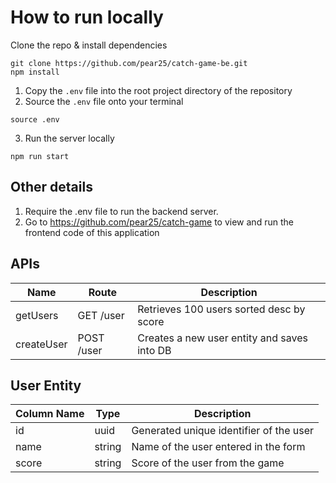 # How to run locally

Clone the repo & install dependencies

```
git clone https://github.com/pear25/catch-game-be.git
npm install
```

1. Copy the `.env` file into the root project directory of the repository
2. Source the `.env` file onto your terminal

```
source .env
```

3. Run the server locally

```
npm run start
```

## Other details

1. Require the .env file to run the backend server.
2. Go to https://github.com/pear25/catch-game to view and run the frontend code of this application

## APIs

| Name       | Route      | Description                                 |
| ---------- | ---------- | ------------------------------------------- |
| getUsers   | GET /user  | Retrieves 100 users sorted desc by score    |
| createUser | POST /user | Creates a new user entity and saves into DB |

## User Entity

| Column Name | Type   | Description                             |
| ----------- | ------ | --------------------------------------- |
| id          | uuid   | Generated unique identifier of the user |
| name        | string | Name of the user entered in the form    |
| score       | string | Score of the user from the game         |
